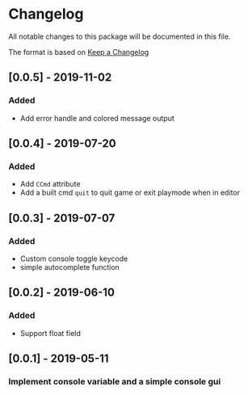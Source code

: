 # Changelog
All notable changes to this package will be documented in this file.

The format is based on [Keep a Changelog](http://keepachangelog.com/en/1.0.0/)

## [0.0.5] - 2019-11-02
### Added
- Add error handle and colored message output

## [0.0.4] - 2019-07-20
### Added
- Add `CCmd` attribute
- Add a built cmd `quit` to quit game or exit playmode when in editor

## [0.0.3] - 2019-07-07
### Added
- Custom console toggle keycode
- simple autocomplete function

## [0.0.2] - 2019-06-10
### Added
- Support float field

## [0.0.1] - 2019-05-11
### Implement console variable and a simple console gui

